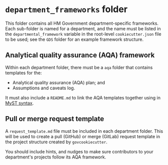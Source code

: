 # `department_frameworks` folder

This folder contains all HM Government department-specific frameworks. Each sub-folder is named for a department, and
the name must be listed in the `departmental_framework` variable in the root-level `cookiecutter.json` file to be used;
see the `GDS` folder for an example framework structure.

## Analytical quality assurance (AQA) framework

Within each department folder, there must be a `aqa` folder that contains templates for the:

- Analytical quality assurance (AQA) plan; and
- Assumptions and caveats log.

It must also include a `README.md` to link the AQA templates together using in [MyST syntax][myst-parser].

## Pull or merge request template

A `request_template.md` file must be included in each department folder. This will be used to create a pull (GitHub) or
merge (GitLab) request template in the project structure created by `govcookiecutter`.

You should include hints, and nudges to make sure contributors to your department's projects follow its AQA framework.

[aqua-book]: https://www.gov.uk/government/publications/the-aqua-book-guidance-on-producing-quality-analysis-for-government
[aqua-book-resources]: https://www.gov.uk/government/collections/aqua-book-resources
[myst-parser]: https://myst-parser.readthedocs.io/
